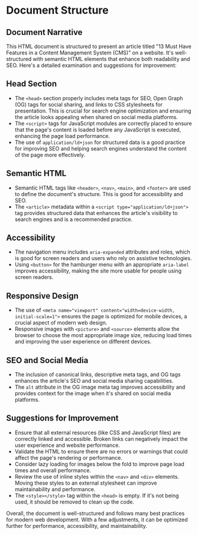 
# Document Structure

## Document Narrative

This HTML document is structured to present an article titled "13 Must Have Features in a Content Management System (CMS)" on a website. It's well-structured with semantic HTML elements that enhance both readability and SEO. Here's a detailed examination and suggestions for improvement:

## Head Section

- The `<head>` section properly includes meta tags for SEO, Open Graph (OG) tags for social sharing, and links to CSS stylesheets for presentation. This is crucial for search engine optimization and ensuring the article looks appealing when shared on social media platforms.
- The `<script>` tags for JavaScript modules are correctly placed to ensure that the page's content is loaded before any JavaScript is executed, enhancing the page load performance.
- The use of `application/ld+json` for structured data is a good practice for improving SEO and helping search engines understand the content of the page more effectively.

## Semantic HTML

- Semantic HTML tags like `<header>`, `<nav>`, `<main>`, and `<footer>` are used to define the document's structure. This is good for accessibility and SEO.
- The `<article>` metadata within a `<script type="application/ld+json">` tag provides structured data that enhances the article's visibility to search engines and is a recommended practice.

## Accessibility

- The navigation menu includes `aria-expanded` attributes and roles, which is good for screen readers and users who rely on assistive technologies.
- Using `<button>` for the hamburger menu with an appropriate `aria-label` improves accessibility, making the site more usable for people using screen readers.

## Responsive Design

- The use of `<meta name="viewport" content="width=device-width, initial-scale=1">` ensures the page is optimized for mobile devices, a crucial aspect of modern web design.
- Responsive images with `<picture>` and `<source>` elements allow the browser to choose the most appropriate image size, reducing load times and improving the user experience on different devices.

## SEO and Social Media

- The inclusion of canonical links, descriptive meta tags, and OG tags enhances the article's SEO and social media sharing capabilities.
- The `alt` attribute in the OG image meta tag improves accessibility and provides context for the image when it's shared on social media platforms.

## Suggestions for Improvement

- Ensure that all external resources (like CSS and JavaScript files) are correctly linked and accessible. Broken links can negatively impact the user experience and website performance.
- Validate the HTML to ensure there are no errors or warnings that could affect the page's rendering or performance.
- Consider lazy loading for images below the fold to improve page load times and overall performance.
- Review the use of inline styles within the `<nav>` and `<div>` elements. Moving these styles to an external stylesheet can improve maintainability and performance.
- The `<style></style>` tag within the `<head>` is empty. If it's not being used, it should be removed to clean up the code.

Overall, the document is well-structured and follows many best practices for modern web development. With a few adjustments, it can be optimized further for performance, accessibility, and maintainability.
